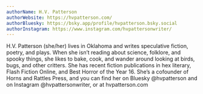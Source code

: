 ```yaml
---
authorName: H.V. Patterson
authorWebsite: https://hvpatterson.com/
authorBluesky: https://bsky.app/profile/hvpatterson.bsky.social
authorInstagram: https://www.instagram.com/hvpattersonwriter/  
---
```

H.V. Patterson (she/her) lives in Oklahoma and writes speculative fiction, poetry, and plays. When she isn’t reading about science, folklore, and spooky things, she likes to bake, cook, and wander around looking at birds, bugs, and other critters. She has recent fiction publications in hex literary, Flash Fiction Online, and Best Horror of the Year 16. She’s a cofounder of Horns and Rattles Press, and you can find her on Bluesky @hvpatterson and on Instagram @hvpattersonwriter, or at hvpatterson.com 
